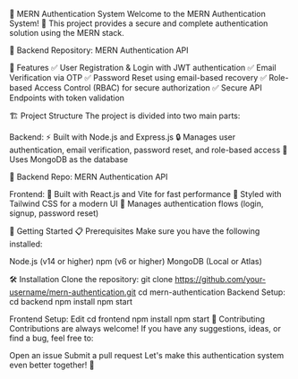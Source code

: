 🔐 MERN Authentication System
Welcome to the MERN Authentication System! 🎉 This project provides a secure and complete authentication solution using the MERN stack.

🔗 Backend Repository: MERN Authentication API

🌟 Features
✅ User Registration & Login with JWT authentication
✅ Email Verification via OTP
✅ Password Reset using email-based recovery
✅ Role-based Access Control (RBAC) for secure authorization
✅ Secure API Endpoints with token validation

🏗️ Project Structure
The project is divided into two main parts:

Backend:
⚡ Built with Node.js and Express.js
🔒 Manages user authentication, email verification, password reset, and role-based access
📡 Uses MongoDB as the database

🔗 Backend Repo: MERN Authentication API

Frontend:
🚀 Built with React.js and Vite for fast performance
🎨 Styled with Tailwind CSS for a modern UI
🔑 Manages authentication flows (login, signup, password reset)

🚀 Getting Started
📋 Prerequisites
Make sure you have the following installed:

Node.js (v14 or higher)
npm (v6 or higher)
MongoDB (Local or Atlas)

🛠️ Installation
Clone the repository:
git clone https://github.com/your-username/mern-authentication.git
cd mern-authentication
Backend Setup:
cd backend
npm install
npm start


Frontend Setup:
Edit
cd frontend
npm install
npm start
🤝 Contributing
Contributions are always welcome! If you have any suggestions, ideas, or find a bug, feel free to:

Open an issue
Submit a pull request
Let's make this authentication system even better together! 💪
